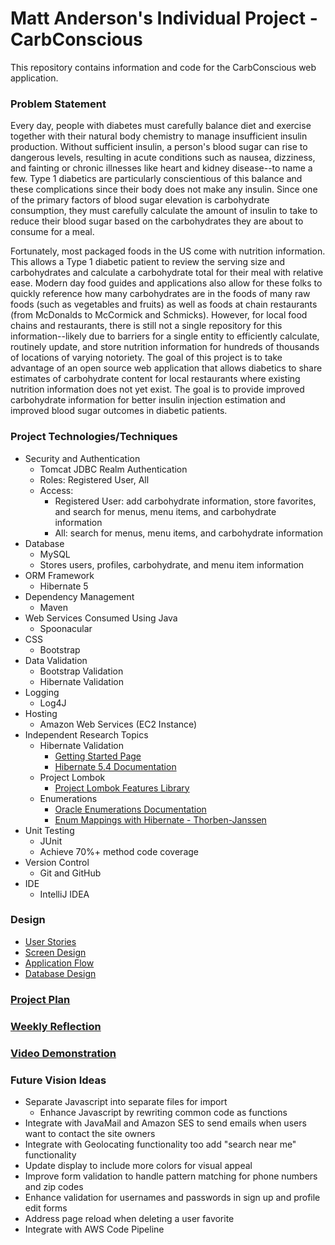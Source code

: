 # Matt Anderson's Individual Project - CarbConscious

This repository contains information and code for the CarbConscious web application.

### Problem Statement
Every day, people with diabetes must carefully balance diet and exercise together with their natural body chemistry to manage insufficient insulin production. 
Without sufficient insulin, a person's blood sugar can rise to dangerous levels, resulting in acute conditions such as nausea, dizziness, and fainting or chronic illnesses like heart and kidney disease--to name a few.
Type 1 diabetics are particularly conscientious of this balance and these complications since their body does not make any insulin. Since one of the primary factors of blood sugar elevation is carbohydrate consumption, they must carefully calculate the amount of insulin to take to reduce their blood sugar based on the carbohydrates they are about to consume for a meal.

Fortunately, most packaged foods in the US come with nutrition information. This allows a Type 1 diabetic patient to review the serving size and carbohydrates and calculate a carbohydrate total for their meal with relative ease.
Modern day food guides and applications also allow for these folks to quickly reference how many carbohydrates are in the foods of many raw foods (such as vegetables and fruits) as well as foods at chain restaurants (from McDonalds to McCormick and Schmicks).
However, for local food chains and restaurants, there is still not a single repository for this information--likely due to barriers for a single entity to efficiently calculate, routinely update, and store nutrition information for hundreds of thousands of locations of varying notoriety.
The goal of this project is to take advantage of an open source web application that allows diabetics to share estimates of carbohydrate content for local restaurants where existing nutrition information does not yet exist. 
The goal is to provide improved carbohydrate information for better insulin injection estimation and improved blood sugar outcomes in diabetic patients.

### Project Technologies/Techniques

* Security and Authentication
    * Tomcat JDBC Realm Authentication
    * Roles: Registered User, All
    * Access:
        * Registered User: add carbohydrate information, store favorites, and search for menus, menu items, and carbohydrate information
        * All: search for menus, menu items, and carbohydrate information
* Database
    * MySQL
    * Stores users, profiles, carbohydrate, and menu item information
* ORM Framework
    * Hibernate 5
* Dependency Management
    * Maven
* Web Services Consumed Using Java
    * Spoonacular
* CSS
    * Bootstrap
* Data Validation
    * Bootstrap Validation
    * Hibernate Validation
* Logging
    * Log4J
* Hosting
    * Amazon Web Services (EC2 Instance)
* Independent Research Topics
    * Hibernate Validation
        * [Getting Started Page](https://hibernate.org/validator/documentation/getting-started/)
        * [Hibernate 5.4 Documentation](https://docs.jboss.org/hibernate/validator/5.4/reference/en-US/html_single/)
    * Project Lombok
        * [Project Lombok Features Library](https://projectlombok.org/features/all)
    * Enumerations
        * [Oracle Enumerations Documentation](https://docs.oracle.com/javase/tutorial/java/javaOO/enum.html)
        * [Enum Mappings with Hibernate - Thorben-Janssen](https://thorben-janssen.com/hibernate-enum-mappings/)
* Unit Testing
    * JUnit
    * Achieve 70%+ method code coverage
* Version Control
    * Git and GitHub
* IDE
    * IntelliJ IDEA

### Design

* [User Stories](designDocuments/userStories.md)
* [Screen Design](designDocuments/screenDesigns.md)
* [Application Flow](designDocuments/applicationFlow.md)
* [Database Design](designDocuments/databaseDiagram.png)

### [Project Plan](ProjectPlan.md)

### [Weekly Reflection](WeeklyReflection.md)

### [Video Demonstration]()

### Future Vision Ideas

* Separate Javascript into separate files for import
    * Enhance Javascript by rewriting common code as functions
* Integrate with JavaMail and Amazon SES to send emails when users want to contact the site owners
* Integrate with Geolocating functionality too add "search near me" functionality
* Update display to include more colors for visual appeal
* Improve form validation to handle pattern matching for phone numbers and zip codes
* Enhance validation for usernames and passwords in sign up and profile edit forms
* Address page reload when deleting a user favorite
* Integrate with AWS Code Pipeline
